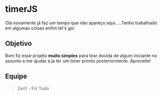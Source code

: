 # timerJS
Olá novamente já faz um tempo que não apareço aqui.....Tenho trabalhado em algumas coisas enfim let's go!

## Objetivo
Bom fiz esse projeto **muito simples** para tirar duvida de algum iniciante no assunto e me ajudar a ja ter um timer pronto posteriormente. Aproveite!

## Equipe

> Zer0 - Fiz Tudo
